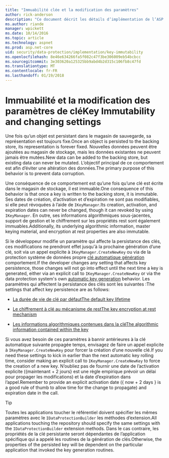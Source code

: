 ```yaml
---
title: "Immuabilité clée et la modification des paramètres"
author: rick-anderson
description: "Ce document décrit les détails d’implémentation de l’ASP.NET Core protection clée immuabilité des données API."
ms.author: riande
manager: wpickett
ms.date: 10/14/2016
ms.topic: article
ms.technology: aspnet
ms.prod: asp.net-core
uid: security/data-protection/implementation/key-immutability
ms.openlocfilehash: 8e46e634266fa5f082c47f3be306009eb54bcbcc
ms.sourcegitcommit: 3e303620a125325bb9abd4b2d315c106fb8c47fd
ms.translationtype: MT
ms.contentlocale: fr-FR
ms.lasthandoff: 01/19/2018
---
```

# <a name="key-immutability-and-changing-settings"></a><span data-ttu-id="8525f-103">Immuabilité et la modification des paramètres de clé</span><span class="sxs-lookup"><span data-stu-id="8525f-103">Key Immutability and changing settings</span></span>

<span data-ttu-id="8525f-104">Une fois qu’un objet est persistant dans le magasin de sauvegarde, sa représentation est toujours fixe.</span><span class="sxs-lookup"><span data-stu-id="8525f-104">Once an object is persisted to the backing store, its representation is forever fixed.</span></span> <span data-ttu-id="8525f-105">Nouvelles données peuvent être ajoutées au magasin de stockage, mais les données existantes ne peuvent jamais être mutées.</span><span class="sxs-lookup"><span data-stu-id="8525f-105">New data can be added to the backing store, but existing data can never be mutated.</span></span> <span data-ttu-id="8525f-106">L’objectif principal de ce comportement est afin d’éviter une altération des données.</span><span class="sxs-lookup"><span data-stu-id="8525f-106">The primary purpose of this behavior is to prevent data corruption.</span></span>

<span data-ttu-id="8525f-107">Une conséquence de ce comportement est qu’une fois qu’une clé est écrite dans le magasin de stockage, il est immuable.</span><span class="sxs-lookup"><span data-stu-id="8525f-107">One consequence of this behavior is that once a key is written to the backing store, it is immutable.</span></span> <span data-ttu-id="8525f-108">Ses dates de création, d’activation et d’expiration ne sont pas modifiables, si elle peut révoquées à l’aide de `IKeyManager`.</span><span class="sxs-lookup"><span data-stu-id="8525f-108">Its creation, activation, and expiration dates can never be changed, though it can revoked by using `IKeyManager`.</span></span> <span data-ttu-id="8525f-109">En outre, ses informations algorithmiques sous-jacentes, support de gestion et le chiffrement sur les propriétés rest sont également immuables.</span><span class="sxs-lookup"><span data-stu-id="8525f-109">Additionally, its underlying algorithmic information, master keying material, and encryption at rest properties are also immutable.</span></span>

<span data-ttu-id="8525f-110">Si le développeur modifie un paramètre qui affecte la persistance des clés, ces modifications ne prendront effet jusqu'à la prochaine génération d’une clé, soit via un appel explicite à `IKeyManager.CreateNewKey` ou via de la protection système de données propre [clé automatique génération](key-management.md#data-protection-implementation-key-management) comportement.</span><span class="sxs-lookup"><span data-stu-id="8525f-110">If the developer changes any setting that affects key persistence, those changes will not go into effect until the next time a key is generated, either via an explicit call to `IKeyManager.CreateNewKey` or via the data protection system's own [automatic key generation](key-management.md#data-protection-implementation-key-management) behavior.</span></span> <span data-ttu-id="8525f-111">Les paramètres qui affectent la persistance des clés sont les suivantes :</span><span class="sxs-lookup"><span data-stu-id="8525f-111">The settings that affect key persistence are as follows:</span></span>

* [<span data-ttu-id="8525f-112">La durée de vie de clé par défaut</span><span class="sxs-lookup"><span data-stu-id="8525f-112">The default key lifetime</span></span>](key-management.md#data-protection-implementation-key-management)

* [<span data-ttu-id="8525f-113">Le chiffrement à clé au mécanisme de rest</span><span class="sxs-lookup"><span data-stu-id="8525f-113">The key encryption at rest mechanism</span></span>](key-encryption-at-rest.md#data-protection-implementation-key-encryption-at-rest)

* [<span data-ttu-id="8525f-114">Les informations algorithmiques contenues dans la clé</span><span class="sxs-lookup"><span data-stu-id="8525f-114">The algorithmic information contained within the key</span></span>](xref:security/data-protection/configuration/overview#changing-algorithms-with-usecryptographicalgorithms)

<span data-ttu-id="8525f-115">Si vous avez besoin de ces paramètres à bannir antérieures à la clé automatique suivante propagée temps, envisagez de faire un appel explicite à `IKeyManager.CreateNewKey` pour forcer la création d’une nouvelle clé.</span><span class="sxs-lookup"><span data-stu-id="8525f-115">If you need these settings to kick in earlier than the next automatic key rolling time, consider making an explicit call to `IKeyManager.CreateNewKey` to force the creation of a new key.</span></span> <span data-ttu-id="8525f-116">N’oubliez pas de fournir une date de l’activation explicite ({maintenant + 2 jours} est une règle empirique prévoir un délai pour propager les modifications) et la date d’expiration dans l’appel.</span><span class="sxs-lookup"><span data-stu-id="8525f-116">Remember to provide an explicit activation date ({ now + 2 days } is a good rule of thumb to allow time for the change to propagate) and expiration date in the call.</span></span>

>[!TIP]
> <span data-ttu-id="8525f-117">Toutes les applications toucher le référentiel doivent spécifier les mêmes paramètres avec le `IDataProtectionBuilder` les méthodes d’extension.</span><span class="sxs-lookup"><span data-stu-id="8525f-117">All applications touching the repository should specify the same settings with the `IDataProtectionBuilder` extension methods.</span></span> <span data-ttu-id="8525f-118">Dans le cas contraire, les propriétés de la clé persistante seront dépendantes de l’application spécifique qui a appelé les routines de la génération de clés.</span><span class="sxs-lookup"><span data-stu-id="8525f-118">Otherwise, the properties of the persisted key will be dependent on the particular application that invoked the key generation routines.</span></span>
